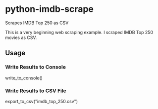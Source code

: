 # python-imdb-scrape
Scrapes IMDB Top 250 as CSV

This is a very beginning web scraping example. I scraped IMDB Top 250 movies as CSV.

## Usage

### Write Results to Console
write_to_console()

### Write Results to CSV File
export_to_csv("imdb_top_250.csv")
